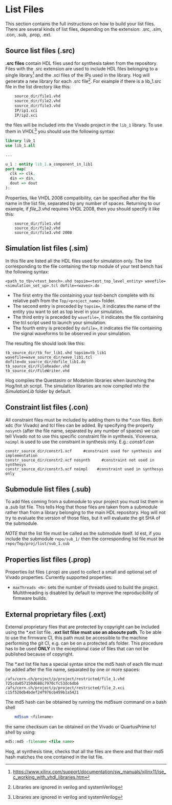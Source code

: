 # List Files

This section contains the full instructions on how to build your list files.
There are several kinds of list files, depending on the extension: .src, .sim, .con, .sub, .prop, .ext.
[^1]: Also .ext files exist. They are used to handle external files that are protected by copyright and cannot be published on the repository. Will will not discuss that in this quick guide.


## Source list files (.src)

**.src files** contain HDL files used for synthesis taken from the repository.
Files with the .src extension are used to include HDL files belonging to a single library[^2] and the .xci files of the IPs used in the library.
Hog will generate a new library for each .src file[^3].
For example if there is a lib_1.src file in the list directory like this:

```bash
    source_dir/file1.vhd
    source_dir/file2.vhd
    source_dir/file3.vhd
    IP/ip1.xci
    IP/ip2.xci
```

the files will be included into the Vivado project in the `lib_1` library. 
To use them in VHDL[^3] you should use the following syntax:

[^2]: https://www.xilinx.com/support/documentation/sw_manuals/xilinx11/ise_c_working_with_vhdl_libraries.htm
[^3]: Libraries are ignored in verilog and systemVerilog

```vhdl
library lib_1
use lib_1.all

...

u_1 : entity lib_1.a_component_in_lib1 
port map(
  clk => clk,
  din => din,
  dout => dout
):
```
Properties, like VHDL 2008 compatibility, can be specified after the file name in the list file, separated by any number of spaces. 
Returning to our example, if *file_3.vhd* requires VHDL 2008, then you should specify it like this:

```
    source_dir/file1.vhd 
    source_dir/file2.vhd
    source_dir/file3.vhd 2008
```



## Simulation list files (.sim)

In this file are listed all the HDL files used for simulation only.
The line corresponding to the file containing the top module of your test bench has the following syntax:

```
<path_to_tb>/<test_bench>.vhd topsim=<test_top_level_entity> wavefile=<simulation_set_up>.tcl dofile=<waves>.do
```

* The first entry the file containing your test-bench complete with its relative path from the `Top/<project_name>` folder.
* The second entry is preceded by `topsim=`, it indicates the name of the entity you want to set as top level in your simulation.
* The third entry is preceded by `wavefile=`, it indicates the file containing the tcl script used to launch your simulation.
* The fourth entry is preceded by `dofile=`, it indicates the file containing the signal waveforms to be observed in your simulation.

The resulting file should look like this:
```
tb_source_dir/tb_for_lib1.vhd topsim=tb_lib1 wavefile=wave_source_dir/wave_lib1.tcl dofile=do_source_dir/dofile_lib1.do
tb_source_dir/FileReader.vhd
tb_source_dir/FileWriter.vhd
```

Hog compiles the Questasim or Modelsim libraries when launching the Hog/Init.sh script.
The simulation libraries are now compiled into the *SimulationLib* folder by default.

## Constraint list files (.con)

All constraint files must be included by adding them to the \*.con files.
Both xdc (for Vivado) and tcl files can be added.
By specifying the property `nosynth` (after the file name, separated by any number of spaces) we can tell Vivado not to use this specific constraint file in synthesis. 
Viceversa, `noimpl` is used to use the constraint in synthesis only.
E.g.: *constr1.con*
```
constr_source_dir/constr1.xcf     #constraint used for synthesis and implementation
constr_source_dir/constr2.xcf nosynth     #constraint not used in synthesys
constr_source_dir/constr3.xcf noimpl    #constraint used in synthesys only
```
## Submodule list files (.sub)

To add files coming from a submodule to your project you must list them in a .sub list file.
This tells Hog that those files are taken from a submodule rather than from a library belonging to the main HDL repository.
Hog will not try to evaluate the version of those files, but it will evaluate the git SHA of the submodule.

*NOTE* that the list file must be called as the submodule itself. 
Id est, if you include the submodule `repo/sub_1/` then the corresponding list file must be `repo/Top/proj/list/sub_1.sub`

## Properties list files (.prop)

Properties list files (.prop) are used to collect a small and optional set of Vivado properties. 
Currently supported properties:

* `maxThreads <N>`: sets the number of threads used to build the project. Multithreading is disabled by default to improve the reproducibility of firmware builds. 


## External proprietary files (.ext)

External proprietary files that are protected by copyright can be included using the \*.ext list file.
__.ext list filse must use an absoute path__.
To be able to use the firmware CI, this path must be accessible to the machine performing the git CI, e.g. can be on a protected afs folder.
This procedure has to be used __ONLY__ in the exceptional case of files that can not be published because of copyright.

The \*.ext list file has a special syntax since the md5 hash of each file must be added after the file name, separated by one or more spaces:

```
/afs/cern.ch/project/p/project/restricted/file_1.vhd  725cda057150d688c7970cfc53dc6db6
/afs/cern.ch/project/p/project/restricted/file_2.xci  c15f520db4bdef24f976cb459b1a5421
```

The md5 hash can be obtained by running the md5sum command on a bash shell

```bash
	md5sum <filename>
```

the same checksum can be obtained on the Vivado or QuartusPrime tcl shell by using:

```tcl
md5::md5 -filename <file name>
```

Hog, at synthesis time, checks that all the files are there and that their md5 hash matches the one contained in the list file.


